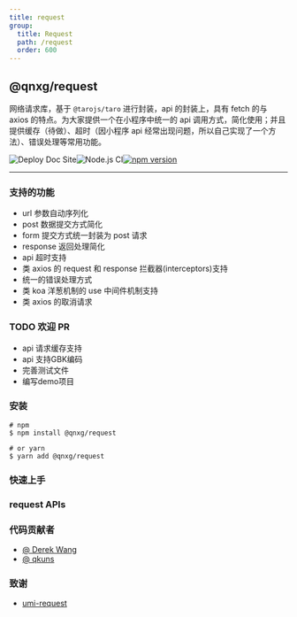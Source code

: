 ```yaml
---
title: request
group:
  title: Request
  path: /request
  order: 600
---
```


## @qnxg/request

网络请求库，基于 `@tarojs/taro` 进行封装，api 的封装上，具有 fetch 的与 axios 的特点。为大家提供一个在小程序中统一的 api 调用方式，简化使用；并且提供缓存（待做）、超时（因小程序 api 经常出现问题，所以自己实现了一个方法）、错误处理等常用功能。

![Deploy Doc Site](https://github.com/qnxg/taro-hooks/workflows/Deploy%20Doc%20Site/badge.svg)![Node.js CI](https://github.com/qnxg/taro-hooks/workflows/Node.js%20CI/badge.svg)[![npm version](https://badge.fury.io/js/%40qnxg%2Frequest.svg)](https://badge.fury.io/js/%40qnxg%2Frequest)

---

### 支持的功能

- url 参数自动序列化
- post 数据提交方式简化
- form 提交方式统一封装为 post 请求
- response 返回处理简化
- api 超时支持
- 类 axios 的 request 和 response 拦截器(interceptors)支持
- 统一的错误处理方式
- 类 koa 洋葱机制的 use 中间件机制支持
- 类 axios 的取消请求

### TODO 欢迎 PR

- api 请求缓存支持
- api 支持GBK编码
- 完善测试文件
- 编写demo项目

### 安装

``` shell
# npm
$ npm install @qnxg/request

# or yarn
$ yarn add @qnxg/request
```

### 快速上手

### request APIs

### 代码贡献者

- [@ Derek Wang](https://github.com/wangjq4214)
- [@ qkuns](https://github.com/qkuns)

### 致谢

- [umi-request](https://github.com/umijs/umi-request)

